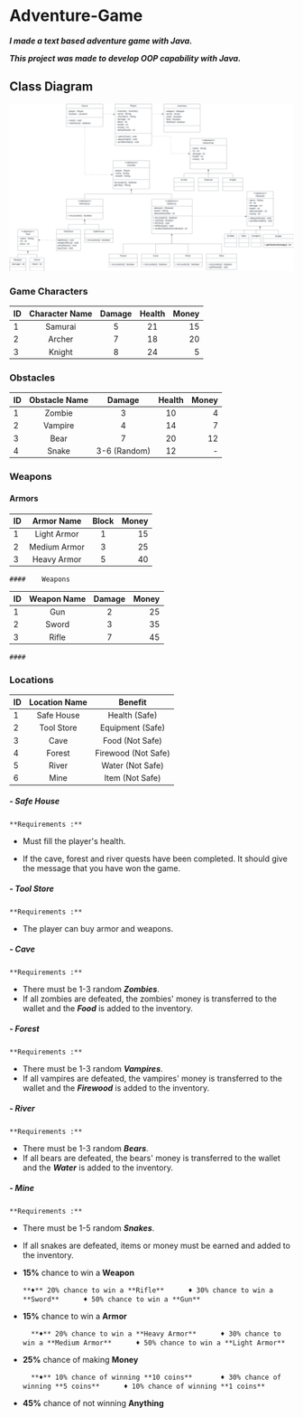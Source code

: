 # Adventure-Game

***I made a text based adventure game with Java.***

***This project was made to develop OOP capability with Java.***



## Class Diagram

![Class Diagram](https://github.com/bratcelik/Adventure-Game/blob/main/img/Adventure%20Game%20Class%20Diagram.png)



### Game Characters

| ID   | Character Name | Damage | Health | Money |
| :--- | :------------: | :----: | :----: | ----: |
| 1    |    Samurai     |   5    |   21   |    15 |
| 2    |     Archer     |   7    |   18   |    20 |
| 3    |     Knight     |   8    |   24   |     5 |



### Obstacles

| ID   | Obstacle Name |    Damage    | Health | Money |
| :--- | :-----------: | :----------: | :----: | ----: |
| 1    |    Zombie     |      3       |   10   |     4 |
| 2    |    Vampire    |      4       |   14   |     7 |
| 3    |     Bear      |      7       |   20   |    12 |
| 4    |     Snake     | 3-6 (Random) |   12   |     - |



### Weapons

#### 	Armors

| ID   |  Armor Name  | Block | Money |
| :--- | :----------: | :---: | ----: |
| 1    | Light Armor  |   1   |    15 |
| 2    | Medium Armor |   3   |    25 |
| 3    | Heavy Armor  |   5   |    40 |

	#### 	Weapons

| ID   | Weapon Name | Damage | Money |
| :--- | :---------: | :----: | ----: |
| 1    |     Gun     |   2    |    25 |
| 2    |    Sword    |   3    |    35 |
| 3    |    Rifle    |   7    |    45 |

	#### 

### Locations

| ID   | Location Name |       Benefit       |
| :--- | :-----------: | :-----------------: |
| 1    |  Safe House   |    Health (Safe)    |
| 2    |  Tool Store   |  Equipment (Safe)   |
| 3    |     Cave      |   Food (Not Safe)   |
| 4    |    Forest     | Firewood (Not Safe) |
| 5    |     River     |  Water (Not Safe)   |
| 6    |     Mine      |   Item (Not Safe)   |



##### - Safe House

	**Requirements :** 

  * Must fill the player's health.

  * If the cave, forest and river quests have been completed. It should give the message that you have won the game.

    

##### - Tool Store

	**Requirements :** 

  * The player can buy armor and weapons.



##### - Cave

	**Requirements :** 

  * There must be 1-3 random ***Zombies***.
  * If all zombies are defeated, the zombies' money is transferred to the wallet and the ***Food*** is added to the inventory.



##### - Forest

	**Requirements :** 

  * There must be 1-3 random ***Vampires***.
  * If all vampires are defeated, the vampires' money is transferred to the wallet and the ***Firewood*** is added to the inventory.



##### - River

	**Requirements :** 

  * There must be 1-3 random ***Bears***.
  * If all bears are defeated, the bears' money is transferred to the wallet and the ***Water*** is added to the inventory.



##### - Mine

	**Requirements :** 

  * There must be 1-5 random ***Snakes***.
  * If all snakes are defeated, items or money must be earned and added to the inventory.
  * **15%** chance to win a **Weapon**

		**♦** 20% chance to win a **Rifle**      ♦ 30% chance to win a **Sword**      ♦ 50% chance to win a **Gun**

* **15%** chance to win a **Armor**

		**♦** 20% chance to win a **Heavy Armor**      ♦ 30% chance to win a **Medium Armor**      ♦ 50% chance to win a **Light Armor**

* **25%** chance of making **Money**

		**♦** 10% chance of winning **10 coins**       ♦ 30% chance of winning **5 coins**      ♦ 10% chance of winning **1 coins**

* **45%** chance of not winning **Anything**

